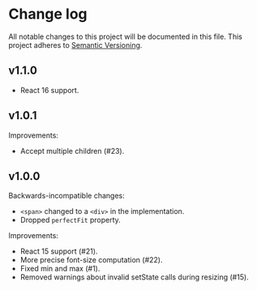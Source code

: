 # Change log

All notable changes to this project will be documented in this file.
This project adheres to [Semantic Versioning](http://semver.org/).

## v1.1.0

* React 16 support.

## v1.0.1

Improvements:

* Accept multiple children (#23).

## v1.0.0

Backwards-incompatible changes:

* `<span>` changed to a `<div>` in the implementation.
* Dropped `perfectFit` property.

Improvements:

* React 15 support (#21).
* More precise font-size computation (#22). 
* Fixed min and max (#1).
* Removed warnings about invalid setState calls during resizing (#15).
